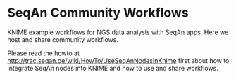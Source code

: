 SeqAn Community Workflows
=========================

KNIME example workflows for NGS data analysis with SeqAn apps. Here we host and share community workflows.

Please read the howto at http://trac.seqan.de/wiki/HowTo/UseSeqAnNodesInKnime first about how to integrate
SeqAn nodes into KNIME and how to use and share workflows.
